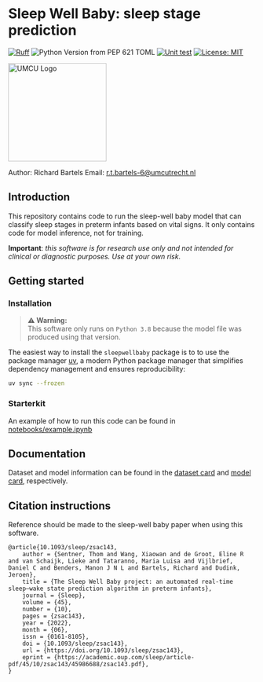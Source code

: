 # Sleep Well Baby: sleep stage prediction

[![Ruff](https://img.shields.io/endpoint?url=https://raw.githubusercontent.com/astral-sh/ruff/main/assets/badge/v2.json)](https://github.com/astral-sh/ruff)
![Python Version from PEP 621 TOML](https://img.shields.io/python/required-version-toml?tomlFilePath=https%3A%2F%2Fgithub.com%2FUMCU-Digital-Health%2FSleepWellBaby%2Fblob%2Fmain%2Fpyproject.toml)
[![Unit test](https://github.com/UMCU-Digital-Health/SleepWellBaby/actions/workflows/unit_test.yml/badge.svg)](https://github.com/UMCU-Digital-Health/SleepWellBaby/actions/workflows/unit_test.yml)
[![License: MIT](https://img.shields.io/badge/License-MIT-yellow.svg)](https://opensource.org/licenses/MIT)

<img src="https://cdn.worldvectorlogo.com/logos/umc-utrecht-1.svg" alt="UMCU Logo" width="200"/>

Author: Richard Bartels
Email: r.t.bartels-6@umcutrecht.nl

## Introduction
This repository contains code to run the sleep-well baby model that can classify sleep stages in 
preterm infants based on vital signs. It only contains code for model inference, not for training.

**Important**: *this software is for research use only and not intended for clinical or diagnostic purposes. Use at your own risk.*

## Getting started



### Installation

> **⚠️ Warning:**  
> This software only runs on `Python 3.8` because the model file was produced using that version.

The easiest way to install the `sleepwellbaby` package is to 
to use the package manager [uv](https://docs.astral.sh/uv/), a modern Python package manager that simplifies dependency management and ensures reproducibility:

```bash
uv sync --frozen
```

### Starterkit
An example of how to run this code can be found in [notebooks/example.ipynb](notebooks/example.ipynb)

## Documentation
Dataset and model information can be found in the [dataset card](docs/dataset_card.md) and [model card](docs/model_card.md), respectively.

## Citation instructions
Reference should be made to the sleep-well baby paper when using this software.


```
@article{10.1093/sleep/zsac143,
    author = {Sentner, Thom and Wang, Xiaowan and de Groot, Eline R and van Schaijk, Lieke and Tataranno, Maria Luisa and Vijlbrief, Daniel C and Benders, Manon J N L and Bartels, Richard and Dudink, Jeroen},
    title = {The Sleep Well Baby project: an automated real-time sleep–wake state prediction algorithm in preterm infants},
    journal = {Sleep},
    volume = {45},
    number = {10},
    pages = {zsac143},
    year = {2022},
    month = {06},
    issn = {0161-8105},
    doi = {10.1093/sleep/zsac143},
    url = {https://doi.org/10.1093/sleep/zsac143},
    eprint = {https://academic.oup.com/sleep/article-pdf/45/10/zsac143/45986688/zsac143.pdf},
}
```
